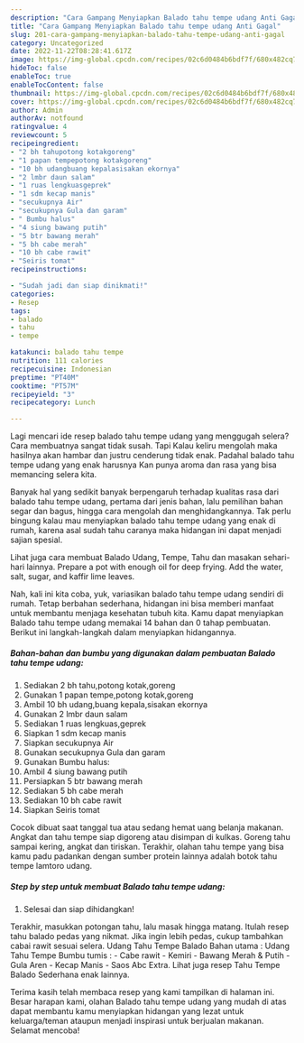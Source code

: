 ```yaml
---
description: "Cara Gampang Menyiapkan Balado tahu tempe udang Anti Gagal"
title: "Cara Gampang Menyiapkan Balado tahu tempe udang Anti Gagal"
slug: 201-cara-gampang-menyiapkan-balado-tahu-tempe-udang-anti-gagal
category: Uncategorized
date: 2022-11-22T08:28:41.617Z
image: https://img-global.cpcdn.com/recipes/02c6d0484b6bdf7f/680x482cq70/balado-tahu-tempe-udang-foto-resep-utama.jpg
hideToc: false
enableToc: true
enableTocContent: false
thumbnail: https://img-global.cpcdn.com/recipes/02c6d0484b6bdf7f/680x482cq70/balado-tahu-tempe-udang-foto-resep-utama.jpg
cover: https://img-global.cpcdn.com/recipes/02c6d0484b6bdf7f/680x482cq70/balado-tahu-tempe-udang-foto-resep-utama.jpg
author: Admin
authorAv: notfound
ratingvalue: 4
reviewcount: 5
recipeingredient:
- "2 bh tahupotong kotakgoreng"
- "1 papan tempepotong kotakgoreng"
- "10 bh udangbuang kepalasisakan ekornya"
- "2 lmbr daun salam"
- "1 ruas lengkuasgeprek"
- "1 sdm kecap manis"
- "secukupnya Air"
- "secukupnya Gula dan garam"
- " Bumbu halus"
- "4 siung bawang putih"
- "5 btr bawang merah"
- "5 bh cabe merah"
- "10 bh cabe rawit"
- "Seiris tomat"
recipeinstructions:

- "Sudah jadi dan siap dinikmati!"
categories:
- Resep
tags:
- balado
- tahu
- tempe

katakunci: balado tahu tempe 
nutrition: 111 calories
recipecuisine: Indonesian
preptime: "PT40M"
cooktime: "PT57M"
recipeyield: "3"
recipecategory: Lunch

---
```



Lagi mencari ide resep balado tahu tempe udang yang menggugah selera? Cara membuatnya sangat tidak susah. Tapi Kalau keliru mengolah maka hasilnya akan hambar dan justru cenderung tidak enak. Padahal balado tahu tempe udang yang enak harusnya Kan punya aroma dan rasa yang bisa memancing selera kita.


Banyak hal yang sedikit banyak berpengaruh terhadap kualitas rasa dari balado tahu tempe udang, pertama dari jenis bahan, lalu pemilihan bahan segar dan bagus, hingga cara mengolah dan menghidangkannya. Tak perlu bingung kalau mau menyiapkan balado tahu tempe udang yang enak di rumah, karena asal sudah tahu caranya maka hidangan ini dapat menjadi sajian spesial.

Lihat juga cara membuat Balado Udang, Tempe, Tahu dan masakan sehari-hari lainnya. Prepare a pot with enough oil for deep frying. Add the water, salt, sugar, and kaffir lime leaves.


Nah, kali ini kita coba, yuk, variasikan balado tahu tempe udang sendiri di rumah. Tetap berbahan sederhana, hidangan ini bisa memberi manfaat untuk membantu menjaga kesehatan tubuh kita. Kamu dapat menyiapkan Balado tahu tempe udang memakai 14 bahan dan 0 tahap pembuatan. Berikut ini langkah-langkah dalam menyiapkan hidangannya.

<!--inarticleads1-->

##### Bahan-bahan dan bumbu yang digunakan dalam pembuatan Balado tahu tempe udang:

1. Sediakan 2 bh tahu,potong kotak,goreng
1. Gunakan 1 papan tempe,potong kotak,goreng
1. Ambil 10 bh udang,buang kepala,sisakan ekornya
1. Gunakan 2 lmbr daun salam
1. Sediakan 1 ruas lengkuas,geprek
1. Siapkan 1 sdm kecap manis
1. Siapkan secukupnya Air
1. Gunakan secukupnya Gula dan garam
1. Gunakan  Bumbu halus:
1. Ambil 4 siung bawang putih
1. Persiapkan 5 btr bawang merah
1. Sediakan 5 bh cabe merah
1. Sediakan 10 bh cabe rawit
1. Siapkan Seiris tomat


Cocok dibuat saat tanggal tua atau sedang hemat uang belanja makanan. Angkat dan tahu tempe siap digoreng atau disimpan di kulkas. Goreng tahu sampai kering, angkat dan tiriskan. Terakhir, olahan tahu tempe yang bisa kamu padu padankan dengan sumber protein lainnya adalah botok tahu tempe lamtoro udang. 

<!--inarticleads2-->

##### Step by step untuk membuat Balado tahu tempe udang:


1. Selesai dan siap dihidangkan!

Terakhir, masukkan potongan tahu, lalu masak hingga matang. Itulah resep tahu balado pedas yang nikmat. Jika ingin lebih pedas, cukup tambahkan cabai rawit sesuai selera. Udang Tahu Tempe Balado Bahan utama : Udang Tahu Tempe Bumbu tumis : - Cabe rawit - Kemiri - Bawang Merah &amp; Putih - Gula Aren - Kecap Manis - Saos Abc Extra. Lihat juga resep Tahu Tempe Balado Sederhana enak lainnya. 

Terima kasih telah membaca resep yang kami tampilkan di halaman ini. Besar harapan kami, olahan Balado tahu tempe udang yang mudah di atas dapat membantu kamu menyiapkan hidangan yang lezat untuk keluarga/teman ataupun menjadi inspirasi untuk berjualan makanan. Selamat mencoba!
